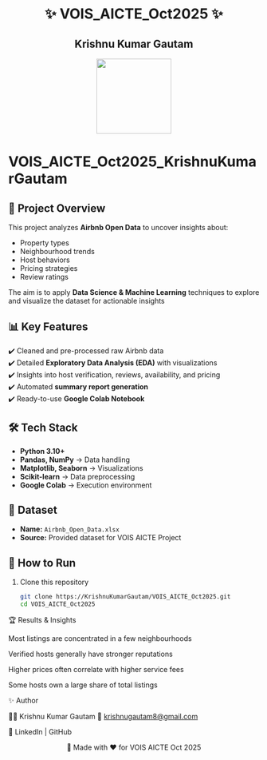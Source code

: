 <h1 align="center">✨ VOIS_AICTE_Oct2025 ✨</h1>
<h2 align="center">Krishnu Kumar Gautam</h2>

<p align="center">
  <img src="https://upload.wikimedia.org/wikipedia/commons/6/69/Airbnb_Logo_Bélo.svg" width="150"/>
</p>

# VOIS_AICTE_Oct2025_KrishnuKumarGautam  

## 🌟 Project Overview  
This project analyzes **Airbnb Open Data** to uncover insights about:  
- Property types  
- Neighbourhood trends  
- Host behaviors  
- Pricing strategies  
- Review ratings  

The aim is to apply **Data Science & Machine Learning** techniques to explore and visualize the dataset for actionable insights

## 📊 Key Features  
✔️ Cleaned and pre-processed raw Airbnb data  
✔️ Detailed **Exploratory Data Analysis (EDA)** with visualizations  
✔️ Insights into host verification, reviews, availability, and pricing  
✔️ Automated **summary report generation**  
✔️ Ready-to-use **Google Colab Notebook**  

## 🛠️ Tech Stack  
- **Python 3.10+**  
- **Pandas, NumPy** → Data handling  
- **Matplotlib, Seaborn** → Visualizations  
- **Scikit-learn** → Data preprocessing  
- **Google Colab** → Execution environment  

## 📂 Dataset  
- **Name:** `Airbnb_Open_Data.xlsx`  
- **Source:** Provided dataset for VOIS AICTE Project

## 🚀 How to Run  

1. Clone this repository  
   ```bash
   git clone https://KrishnuKumarGautam/VOIS_AICTE_Oct2025.git
   cd VOIS_AICTE_Oct2025

🏆 Results & Insights

Most listings are concentrated in a few neighbourhoods

Verified hosts generally have stronger reputations

Higher prices often correlate with higher service fees

Some hosts own a large share of total listings

✨ Author

👨‍💻 Krishnu Kumar Gautam
📧 krishnugautam8@gmail.com

🔗 LinkedIn
 | GitHub

<p align="center">🚀 Made with ❤️ for VOIS AICTE Oct 2025</p> 
